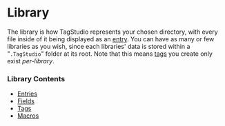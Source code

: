 # Library

The library is how TagStudio represents your chosen directory, with every file inside of it being displayed as an [entry](/doc/library/entry.md). You can have as many or few libraries as you wish, since each libraries' data is stored within a "`.TagStudio`" folder at its root.
Note that this means [tags](/doc/library/tag.md) you create only exist _per-library_.

### Library Contents

- [Entries](/doc/library/entry.md)
- [Fields](/doc/library/field.md)
- [Tags](/doc/library/tag.md)
- [Macros](/doc/utilities/macro.md)
